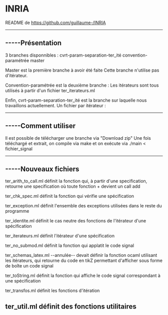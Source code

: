 INRIA
=====
README de https://github.com/guillaume-/INRIA

---------------
-----Présentation
---------------

3 branches disponnibles :
	cvrt-param-separation-ter_ité
	convention-paramétrée
	master

Master est la première branche à avoir été faite
Cette branche n'utilise pas d'itérateur.

Convention-paramétrée est la deuxième branche :
Les itérateurs sont tous utilisés à partir d'un fichier ter_iterateurs.ml

Enfin, cvrt-param-separation-ter_ité est la branche sur laquelle nous travaillons actuellement.
Un fichier par itérateur :

---------------
-----Comment utiliser
---------------
Il est possible de télécharger une branche via "Download zip"
Une fois téléchargé et extrait, on compile via make
et on exécute via ./main < fichier_signal

---------------
-----Nouveaux fichiers
---------------

ter_arith_to_call.ml
	définit la fonction qui, à partir d'une specification, 
	retourne une specification où toute fonction + devient un call add


ter_chk_spec.ml
	définit la fonction qui vérifie une spécification


ter_exception.ml
	définit l'ensemble des exceptions utilisées dans le reste du programme

ter_identite.ml
	définit le cas neutre des fonctions de l'itérateur d'une spécification

ter_iterateurs.ml
	définit l'itérateur d'une spécification

ter_no_submod.ml
	définit la fonction qui applatit le code signal

ter_schemas_latex.ml
	--annulée--
	devait définir la fonction ocaml utilisant les itérateurs,
	qui retourne du code en tikZ permettant d'afficher
	sous forme de boîte un code signal

ter_toString.ml
	définit la fonction qui affiche le code signal correspondant à une spécification

ter_transfos.ml
	définit les fonctions d'itération

ter_util.ml
	définit des fonctions utilitaires
--
